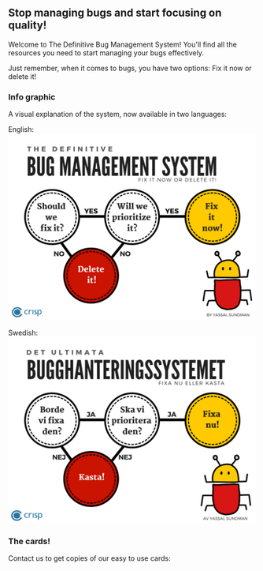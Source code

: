 ## Stop managing bugs and start focusing on quality!

Welcome to The Definitive Bug Management System! You'll find all the resources you need to start managing your bugs effectively.

Just remember, when it comes to bugs, you have two options: Fix it now or delete it!

### Info graphic

A visual explanation of the system, now available in two languages:

English:
![Info graphic explaing the bug management system, fix it now or delete it in English](images/info-graphic-en.png)

Swedish:
![Info graphic explaing the bug management system, fix it now or delete it in Swedish](images/info-graphic-sv.png)


### The cards!

Contact us to get copies of our easy to use cards:
